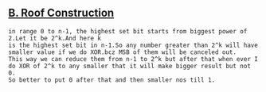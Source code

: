 ## [B. Roof Construction](https://codeforces.com/problemset/problem/1632/B)
```
in range 0 to n-1, the highest set bit starts from biggest power of 2.Let it be 2^k.And here k
is the highest set bit in n-1.So any number greater than 2^k will have smaller value if we do XOR.bcz MSB of them will be canceled out.
This way we can reduce them from n-1 to 2^k but after that when ever I do XOR of 2^k to any smaller that it will make bigger result but not 0.
So better to put 0 after that and then smaller nos till 1.  
```
